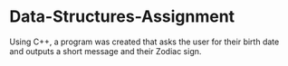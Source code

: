 # Data-Structures-Assignment
Using C++, a program was created that asks the user for their birth date and outputs a short message and their Zodiac sign.

